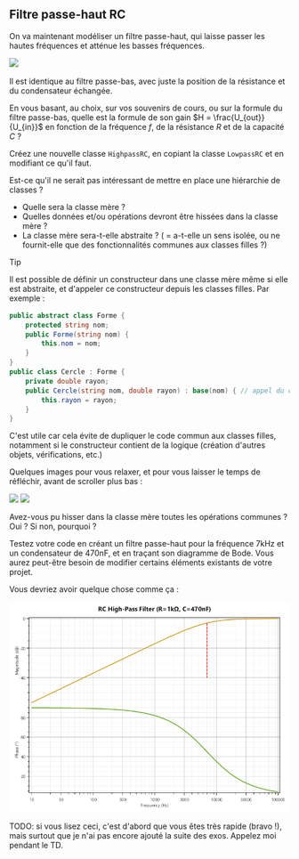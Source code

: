 ## Filtre passe-haut RC

On va maintenant modéliser un filtre passe-haut, qui laisse passer les hautes fréquences et atténue les basses fréquences.

![](https://upload.wikimedia.org/wikipedia/commons/f/fe/High_pass_filter.svg)

Il est identique au filtre passe-bas, avec juste la position de la résistance et du condensateur échangée.

En vous basant, au choix, sur vos souvenirs de cours, ou sur la formule du filtre passe-bas, quelle est la formule de son gain $H = \frac{U_{out}}{U_{in}}$ en fonction de la fréquence $f$, de la résistance $R$ et de la capacité $C$ ?

Créez une nouvelle classe `HighpassRC`, en copiant la classe `LowpassRC` et en modifiant ce qu'il faut.

Est-ce qu'il ne serait pas intéressant de mettre en place une hiérarchie de classes ?
- Quelle sera la classe mère ?
- Quelles données et/ou opérations devront être hissées dans la classe mère ?
- La classe mère sera-t-elle abstraite ? ( = a-t-elle un sens isolée, ou ne fournit-elle que des fonctionnalités communes aux classes filles ?)

> [!TIP]
> Il est possible de définir un constructeur dans une classe mère même si elle est abstraite, et d'appeler ce constructeur depuis les classes filles. Par exemple :
> ```csharp
> public abstract class Forme {
>     protected string nom;
>     public Forme(string nom) {
>         this.nom = nom;
>     }
> }
> public class Cercle : Forme {
>     private double rayon;
>     public Cercle(string nom, double rayon) : base(nom) { // appel du constructeur de Forme
>         this.rayon = rayon;
>     }
> }
> ```
> C'est utile car cela évite de dupliquer le code commun aux classes filles, notamment si le constructeur contient de la logique (création d'autres objets, vérifications, etc.)

Quelques images pour vous relaxer, et pour vous laisser le temps de réfléchir, avant de scroller plus bas :

![](https://upload.wikimedia.org/wikipedia/commons/c/cf/Soothing.jpg)
![](https://upload.wikimedia.org/wikipedia/commons/e/ed/Soothing_Altitude_Sunset_WTR-SS-AP-4.jpg)

Avez-vous pu hisser dans la classe mère toutes les opérations communes ? Oui ? Si non, pourquoi ?

Testez votre code en créant un filtre passe-haut pour la fréquence $7 \mathrm{kHz}$ et un condensateur de $470 \mathrm{nF}$, et en traçant son diagramme de Bode. Vous aurez peut-être besoin de modifier certains éléments existants de votre projet.

Vous devriez avoir quelque chose comme ça :

![](images/rc_highpass.png)

TODO: si vous lisez ceci, c'est d'abord que vous êtes très rapide (bravo !), mais surtout que je n'ai pas encore ajouté la suite des exos. Appelez moi pendant le TD.